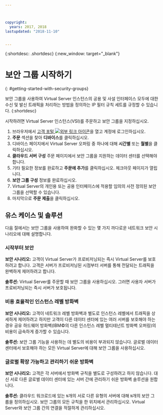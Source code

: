 ```yaml
---



copyright:
  years: 2017, 2018
lastupdated: "2018-11-10"


---
```


{:shortdesc: .shortdesc}
{:new_window: target="_blank"}

# 보안 그룹 시작하기
{: #getting-started-with-security-groups}

보안 그룹을 사용하여 Virtual Server 인스턴스의 공용 및 사설 인터페이스 모두에 대한 수신 및 발신 트래픽을 처리하는 방법을 정의하는 IP 필터 규칙 세트를 규정할 수 있습니다.
{:shortdesc}

시작하려면 Virtual Server 인스턴스(VSI)를 주문하고 보안 그룹을 지정하십시오.
 
1. 브라우저에서 [고객 포털 ![외부 링크 아이콘](../../icons/launch-glyph.svg "외부 링크 아이콘")](https://control.softlayer.com/)을 열고 계정에 로그인하십시오.
2. **주문** 섹션을 찾아 **디바이스**를 클릭하십시오.
3. 디바이스 페이지에서 Virtual Server 오퍼링 중 하나에 대해 **시간별** 또는 **월별**을 클릭하십시오.
4. **클라우드 서버 구성** 주문 페이지에서 보안 그룹을 지원하는 데이터 센터를 선택해야 합니다.
5. 기타 필요한 정보를 완료하고 **주문에 추가**를 클릭하십시오. 체크아웃 페이지가 열립니다.
6. **보안 그룹 구성** 정보를 완료하십시오.
7. Virtual Server의 개인용 또는 공용 인터페이스에 적용할 임의의 사전 정의된 보안 그룹을 선택할 수 있습니다.
8. 마지막으로 **주문 제출**을 클릭하십시오.

## 유스 케이스 및 솔루션
다음 절에서는 보안 그룹을 사용하여 완화할 수 있는 몇 가지 까다로운 네트워크 보안 시나리오에 대해 설명합니다.

### 시작부터 보안
**보안 시나리오:** 고객이 Virtual Server가 프로비저닝되는 즉시 Virtual Server를 보호하려고 합니다. 고객은 서버가 프로비저닝된 시점부터 서버를 통해 전달되는 트래픽을 완벽하게 제어하려고 합니다.

**솔루션:** Virtual Server를 주문할 때 보안 그룹을 사용하십시오. 그러면 사용자 서버가 프로비저닝되는 즉시 서버가 보호됩니다.

### 비용 효율적인 인스턴스 레벨 방화벽
**보안 시나리오:** 고객이 네트워크 레벨 방화벽과 별도로 인스턴스 레벨에서 트래픽을 상세하게 제어하려고 하지만 고객이 다른 데이터 센터에 있는 여러 서버를 보호해야 하는 경우 공유 하드웨어 방화벽(IBM©의 다른 인스턴스 레벨 멀티테넌트 방화벽 오퍼링)의 비용이 급속하게 증가할 수 있습니다.

**솔루션:** 보안 그룹 기능을 사용하는 데 별도의 비용이 부과되지 않습니다. 글로벌 데이터 센터에서 보호해야 하는 모든 Virtual Server에 대해 보안 그룹을 사용하십시오.

### 글로벌 확장 가능하고 관리하기 쉬운 방화벽
**보안 시나리오:** 고객은 각 서버에서 방화벽 규칙을 별도로 구성하려고 하지 않습니다. 대신 서로 다른 글로벌 데이터 센터에 있는 서버 간에 관리하기 쉬운 방화벽 솔루션을 원합니다.

**솔루션:** 클라우드 워크로드에 있는 `N`개의 서로 다른 유형의 서버에 대해 `N`개의 보안 그룹을 정의하십시오. 보안 그룹의 모든 규칙을 한 위치에서 관리하십시오. Virtual Server와 보안 그룹 간의 연결을 적절하게 관리하십시오.
